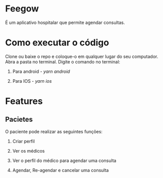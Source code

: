 # Feegow

É um aplicativo hospitalar que permite agendar consultas.

# Como executar o código

Clone ou baixe o repo e coloque-o em qualquer lugar do seu computador. Abra a pasta no terminal. Digite o comando no terminal:

1. Para android - _yarn android_

2. Para IOS - _yarn ios_

# Features

## Pacietes

O paciente pode realizar as seguintes funções:

1. Criar perfil

2. Ver os médicos

3. Ver o perfil do médico para agendar uma consulta

4. Agendar, Re-agendar e cancelar uma consulta

<!-- # Screen Shots -->
